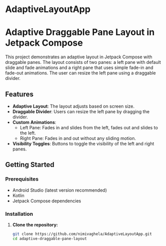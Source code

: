 # AdaptiveLayoutApp

# Adaptive Draggable Pane Layout in Jetpack Compose

This project demonstrates an adaptive layout in Jetpack Compose with draggable panes. The layout consists of two panes: a left pane with default slide and fade animations and a right pane that uses simple fade-in and fade-out animations. The user can resize the left pane using a draggable divider.

## Features

- **Adaptive Layout**: The layout adjusts based on screen size.
- **Draggable Divider**: Users can resize the left pane by dragging the divider.
- **Custom Animations**:
    - Left Pane: Fades in and slides from the left, fades out and slides to the left.
    - Right Pane: Fades in and out without any sliding motion.
- **Visibility Toggles**: Buttons to toggle the visibility of the left and right panes.

## Getting Started

### Prerequisites

- Android Studio (latest version recommended)
- Kotlin
- Jetpack Compose dependencies

### Installation

1. **Clone the repository:**
   ```bash
   git clone https://github.com/nimivaghela/AdaptiveLayoutApp.git
   cd adaptive-draggable-pane-layout
